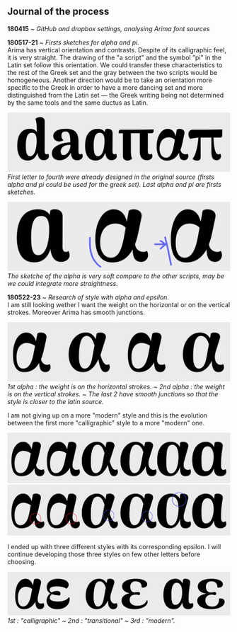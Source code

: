 ## Journal of the process

**180415** ~ *GitHub and dropbox settings, analysing Arima font sources*

**180517-21** ~ *Firsts sketches for alpha and pi.* <br/>
Arima has vertical orientation and contrasts. Despite of its calligraphic feel, it is very straight. The drawing of the "a script" and the symbol "pi" in the Latin set follow this orientation. We could transfer these characteristics to the rest of the Greek set and the gray between the two scripts would be homogeneous. Another direction would be to take an orientation more specific to the Greek in order to have a more dancing set and more distinguished from the Latin set — the Greek writing being not determined by the same tools and the same ductus as Latin.

![Screenshot 180521 alpha pi](03_SCREENSHOTS/2018-05-21_2.png)
*First letter to fourth were already designed in the original source (firsts alpha and pi could be used for the greek set). Last alpha and pi are firsts sketches.*

![Screenshot 180521 alpha](03_SCREENSHOTS/2018-05-21_3-2.png)
*The sketche of the alpha is very soft compare to the other scripts, may be we could integrate more straightness.*

**180522-23** ~ *Research of style with alpha and epsilon.* <br/>
I am still looking wether I want the weight on the horizontal or on the vertical strokes. Moreover Arima has smooth junctions.

![Screenshot 180521 alpha pi](03_SCREENSHOTS/2018-05-23_7.png)
*1st alpha : the weight is on the horizontal strokes. ~ 2nd alpha : the weight is on the vertical strokes. ~ The last 2 have smooth junctions so that the style is closer to the latin source.*

I am not giving up on a more "modern" style and this is the evolution between the first more "calligraphic" style to a more "modern" one.

![Screenshot 180521 alpha pi](03_SCREENSHOTS/2018-05-23_5.png)
![Screenshot 180521 alpha pi](03_SCREENSHOTS/2018-05-23_5-2.png)

I ended up with three different styles with its corresponding epsilon. I will continue developing those three styles on few other letters before choosing.

![Screenshot 180521 alpha pi](03_SCREENSHOTS/2018-05-23_6.png)
*1st : "calligraphic" ~ 2nd : "transitional" ~ 3rd : "modern".*
